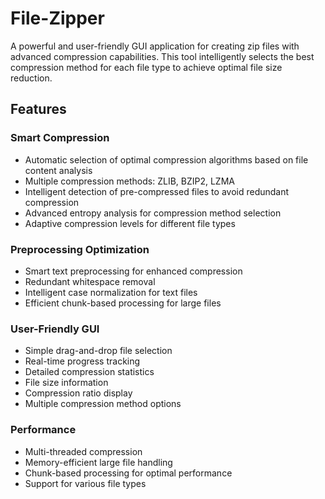 # File-Zipper
A powerful and user-friendly GUI application for creating zip files with advanced compression capabilities. This tool intelligently selects the best compression method for each file type to achieve optimal file size reduction.

## Features

### Smart Compression
- Automatic selection of optimal compression algorithms based on file content analysis
- Multiple compression methods: ZLIB, BZIP2, LZMA
- Intelligent detection of pre-compressed files to avoid redundant compression
- Advanced entropy analysis for compression method selection
- Adaptive compression levels for different file types

### Preprocessing Optimization
- Smart text preprocessing for enhanced compression
- Redundant whitespace removal
- Intelligent case normalization for text files
- Efficient chunk-based processing for large files

### User-Friendly GUI
- Simple drag-and-drop file selection
- Real-time progress tracking
- Detailed compression statistics
- File size information
- Compression ratio display
- Multiple compression method options

### Performance
- Multi-threaded compression
- Memory-efficient large file handling
- Chunk-based processing for optimal performance
- Support for various file types
